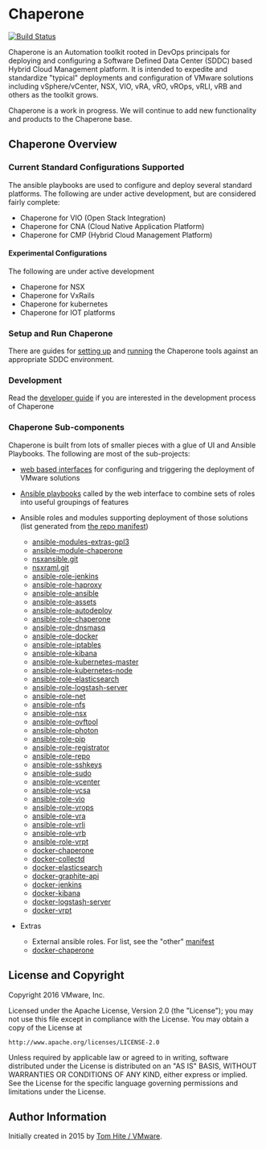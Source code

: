 Chaperone
=========
[![Build Status](https://travis-ci.org/vmware/chaperone.svg?branch=master)](https://travis-ci.org/vmware/chaperone)

Chaperone is an Automation toolkit rooted in DevOps principals for deploying
and configuring a Software Defined Data Center (SDDC) based Hybrid Cloud
Management platform. It is intended to expedite and standardize  "typical"
deployments and configuration of VMware solutions including vSphere/vCenter,
NSX, VIO, vRA, vRO, vROps, vRLI, vRB and others as the toolkit grows.

Chaperone is a work in progress.  We will continue to
add new functionality and products to the Chaperone base.


## Chaperone Overview


### Current Standard Configurations Supported

The ansible playbooks are used to configure and deploy several standard platforms.
The following are under active development, but are considered fairly complete:

- Chaperone for VIO (Open Stack Integration)
- Chaperone for CNA (Cloud Native Application Platform)
- Chaperone for CMP (Hybrid Cloud Management Platform)

#### Experimental Configurations

The following are under active development
- Chaperone for NSX
- Chaperone for VxRails
- Chaperone for kubernetes
- Chaperone for IOT platforms

### Setup and Run Chaperone

There are guides for [setting up](docs/setup.md) and [running](docs/run.md)
the Chaperone tools against an appropriate SDDC environment.

### Development

Read the [developer guide](docs/developer.md) if you are interested in the
development process of Chaperone

### Chaperone Sub-components

Chaperone is built from lots of smaller pieces with a glue of UI and Ansible Playbooks.
The following are most of the sub-projects:

- [web based interfaces](https://github.com/vmware/chaperone-ui) for configuring and triggering the deployment of VMware solutions
- [Ansible playbooks](https://github.com/vmware/ansible-playbooks-chaperone) called by the web interface to combine sets of roles into useful groupings of features
- Ansible roles and modules supporting deployment of those solutions (list generated from [the repo manifest](vmwareorg.xml))
  - [ansible-modules-extras-gpl3](https://github.com/vmware/ansible-modules-extras-gpl3)
  - [ansible-module-chaperone](https://github.com/vmware/ansible-module-chaperone)
  - [nsxansible.git](https://github.com/vmware/nsxansible.git)
  - [nsxraml.git](https://github.com/vmware/nsxraml.git)
  - [ansible-role-jenkins](https://github.com/vmware/ansible-role-jenkins)
  - [ansible-role-haproxy](https://github.com/vmware/ansible-role-haproxy)
  - [ansible-role-ansible](https://github.com/vmware/ansible-role-ansible)
  - [ansible-role-assets](https://github.com/vmware/ansible-role-assets)
  - [ansible-role-autodeploy](https://github.com/vmware/ansible-role-autodeploy)
  - [ansible-role-chaperone](https://github.com/vmware/ansible-role-chaperone)
  - [ansible-role-dnsmasq](https://github.com/vmware/ansible-role-dnsmasq)
  - [ansible-role-docker](https://github.com/vmware/ansible-role-docker)
  - [ansible-role-iptables](https://github.com/vmware/ansible-role-iptables)
  - [ansible-role-kibana](https://github.com/vmware/ansible-role-kibana)
  - [ansible-role-kubernetes-master](https://github.com/vmware/ansible-role-kubernetes-master)
  - [ansible-role-kubernetes-node](https://github.com/vmware/ansible-role-kubernetes-node)
  - [ansible-role-elasticsearch](https://github.com/vmware/ansible-role-elasticsearch)
  - [ansible-role-logstash-server](https://github.com/vmware/ansible-role-logstash-server)
  - [ansible-role-net](https://github.com/vmware/ansible-role-net)
  - [ansible-role-nfs](https://github.com/vmware/ansible-role-nfs)
  - [ansible-role-nsx](https://github.com/vmware/ansible-role-nsx)
  - [ansible-role-ovftool](https://github.com/vmware/ansible-role-ovftool)
  - [ansible-role-photon](https://github.com/vmware/ansible-role-photon)
  - [ansible-role-pip](https://github.com/vmware/ansible-role-pip)
  - [ansible-role-registrator](https://github.com/vmware/ansible-role-registrator)
  - [ansible-role-repo](https://github.com/vmware/ansible-role-repo)
  - [ansible-role-sshkeys](https://github.com/vmware/ansible-role-sshkeys)
  - [ansible-role-sudo](https://github.com/vmware/ansible-role-sudo)
  - [ansible-role-vcenter](https://github.com/vmware/ansible-role-vcenter)
  - [ansible-role-vcsa](https://github.com/vmware/ansible-role-vcsa)
  - [ansible-role-vio](https://github.com/vmware/ansible-role-vio)
  - [ansible-role-vrops](https://github.com/vmware/ansible-role-vrops)
  - [ansible-role-vra](https://github.com/vmware/ansible-role-vra)
  - [ansible-role-vrli](https://github.com/vmware/ansible-role-vrli)
  - [ansible-role-vrb](https://github.com/vmware/ansible-role-vrb)
  - [ansible-role-vrpt](https://github.com/vmware/ansible-role-vrpt)
  - [docker-chaperone](https://github.com/vmware/docker-chaperone)
  - [docker-collectd](https://github.com/vmware/docker-collectd)
  - [docker-elasticsearch](https://github.com/vmware/docker-elasticsearch)
  - [docker-graphite-api](https://github.com/vmware/docker-graphite-api)
  - [docker-jenkins](https://github.com/vmware/docker-jenkins)
  - [docker-kibana](https://github.com/vmware/docker-kibana)
  - [docker-logstash-server](https://github.com/vmware/docker-logstash-server)
  - [docker-vrpt](https://github.com/vmware/docker-vrpt)
  
- Extras
  - External ansible roles.  For list, see the "other" [manifest](other.xml)
  - [docker-chaperone](https://github.com/vmware/docker-chaperone)


## License and Copyright

Copyright 2016 VMware, Inc.

Licensed under the Apache License, Version 2.0 (the "License");
you may not use this file except in compliance with the License.
You may obtain a copy of the License at

    http://www.apache.org/licenses/LICENSE-2.0

Unless required by applicable law or agreed to in writing, software
distributed under the License is distributed on an "AS IS" BASIS,
WITHOUT WARRANTIES OR CONDITIONS OF ANY KIND, either express or implied.
See the License for the specific language governing permissions and
limitations under the License.


## Author Information

Initially created in 2015 by [Tom Hite / VMware](http://www.vmware.com/).
